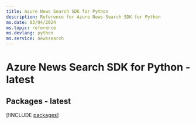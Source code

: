 ```yaml
---
title: Azure News Search SDK for Python
description: Reference for Azure News Search SDK for Python
ms.date: 03/04/2024
ms.topic: reference
ms.devlang: python
ms.service: newssearch
---
```

# Azure News Search SDK for Python - latest
## Packages - latest
[!INCLUDE [packages](news-search-index.md)]